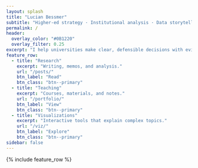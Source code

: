 ```yaml
---
layout: splash
title: "Lucian Bessmer"
subtitle: "Higher-ed strategy · Institutional analysis · Data storytelling"
permalink: /
header:
  overlay_color: "#0B1220"
  overlay_filter: 0.25
excerpt: "I help universities make clear, defensible decisions with evidence and compelling visuals."
feature_row:
  - title: "Research"
    excerpt: "Writing, memos, and analysis."
    url: "/posts/"
    btn_label: "Read"
    btn_class: "btn--primary"
  - title: "Teaching"
    excerpt: "Courses, materials, and notes."
    url: "/portfolio/"
    btn_label: "View"
    btn_class: "btn--primary"
  - title: "Visualizations"
    excerpt: "Interactive tools that explain complex topics."
    url: "/viz/"
    btn_label: "Explore"
    btn_class: "btn--primary"
sidebar: false
---
```


{% include feature_row %}

